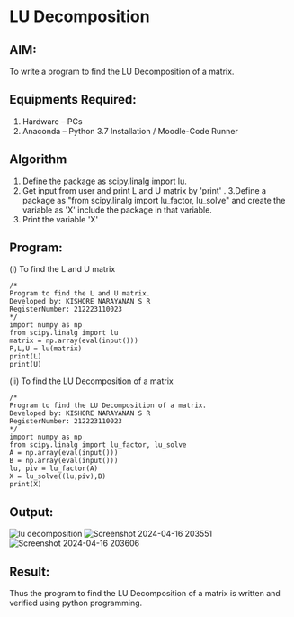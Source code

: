 # LU Decomposition 

## AIM:
To write a program to find the LU Decomposition of a matrix.

## Equipments Required:
1. Hardware – PCs
2. Anaconda – Python 3.7 Installation / Moodle-Code Runner

## Algorithm
1. Define the package as scipy.linalg import lu.
2. Get input from user and print L and U matrix by 'print' .
3.Define a package as "from scipy.linalg import lu_factor, lu_solve" and create the variable as 'X' include the package in that variable.
4. Print the variable 'X'

## Program:
(i) To find the L and U matrix
```
/*
Program to find the L and U matrix.
Developed by: KISHORE NARAYANAN S R
RegisterNumber: 212223110023
*/
import numpy as np
from scipy.linalg import lu
matrix = np.array(eval(input()))
P,L,U = lu(matrix)
print(L)
print(U)
```
(ii) To find the LU Decomposition of a matrix
```
/*
Program to find the LU Decomposition of a matrix.
Developed by: KISHORE NARAYANAN S R
RegisterNumber: 212223110023
*/
import numpy as np
from scipy.linalg import lu_factor, lu_solve
A = np.array(eval(input()))
B = np.array(eval(input()))
lu, piv = lu_factor(A)
X = lu_solve((lu,piv),B)
print(X)
```

## Output:
![lu decomposition]()
![Screenshot 2024-04-16 203551](https://github.com/KISHORENARAYANANSR/LU-Decomposition/assets/148202102/04f417dd-a009-4143-9ea4-8e80ba7dc4d4)
![Screenshot 2024-04-16 203606](https://github.com/KISHORENARAYANANSR/LU-Decomposition/assets/148202102/0c2bfe2a-b139-440a-a61d-bab389168d53)




## Result:
Thus the program to find the LU Decomposition of a matrix is written and verified using python programming.

